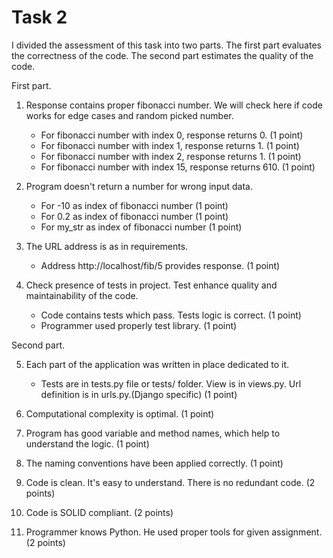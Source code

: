 # Task 2

I divided the assessment of this task into two parts.
The first part evaluates the correctness of the code.
The second part estimates the quality of the code.

First part.

1. Response contains proper fibonacci number.
    We will check here if code works for edge cases and random picked number.

    * For fibonacci number with index 0, response returns 0. (1 point)
    * For fibonacci number with index 1, response returns 1. (1 point)
    * For fibonacci number with index 2, response returns 1. (1 point)
    * For fibonacci number with index 15, response returns 610. (1 point)

2. Program doesn't return a number for wrong input data.
    * For -10 as index of fibonacci number (1 point)
    * For 0.2 as index of fibonacci number (1 point)
    * For my_str as index of fibonacci number (1 point)

3. The URL address is as in requirements.
    * Address http://localhost/fib/5 provides response. (1 point)

4. Check presence of tests in project. Test enhance quality and maintainability of the code.
    * Code contains tests which pass. Tests logic is correct. (1 point)
    * Programmer used properly test library. (1 point)

Second part.

5. Each part of the application was written in place dedicated to it.
    * Tests are in tests.py file or tests/ folder. View is in views.py. Url definition is in urls.py.(Django specific) (1 point)

6. Computational complexity is optimal. (1 point)

7. Program has good variable and method names, which help to understand the logic. (1 point)

8. The naming conventions have been applied correctly. (1 point)

9. Code is clean. It's easy to understand. There is no redundant code. (2 points)

10. Code is SOLID compliant. (2 points)

11. Programmer knows Python. He used proper tools for given assignment. (2 points)
